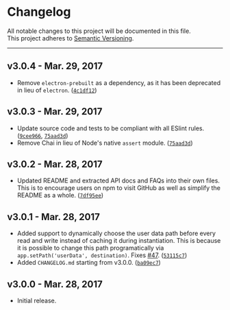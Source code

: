 Changelog		
=========		
All notable changes to this project will be documented in this file.		
This project adheres to [Semantic Versioning](http://semver.org/).		

***

v3.0.4 - Mar. 29, 2017
----------------------
* Remove `electron-prebuilt` as a dependency, as it has been deprecated in lieu of `electron`. ([`4c1df12`](https://github.com/nathanbuchar/electron-settings/commit/4c1df12a567192b4afe072f1178eea32a653e0c2))

v3.0.3 - Mar. 29, 2017
----------------------
* Update source code and tests to be compliant with all ESlint rules. ([`9cee966`](https://github.com/nathanbuchar/electron-settings/commit/9cee9667cce71a914d8d0b3e52227fc1c27cb4af), [`75aad3d`](https://github.com/nathanbuchar/electron-settings/commit/75aad3d9c61c15db9088542d8a20251d6e2f4e6b))
* Remove Chai in lieu of Node's native `assert` module. ([`75aad3d`](https://github.com/nathanbuchar/electron-settings/commit/75aad3d9c61c15db9088542d8a20251d6e2f4e6b))

v3.0.2 - Mar. 28, 2017
----------------------
* Updated README and extracted API docs and FAQs into their own files. This is to encourage users on npm to visit GitHub as well as simplify the README as a whole. ([`7df95ee`](https://github.com/nathanbuchar/electron-settings/commit/7df95ee830ae932cadf72878e7d701e2ceab13ff))

v3.0.1 - Mar. 28, 2017
----------------------		
* Added support to dynamically choose the user data path before every read and write instead of caching it during instantiation. This is because it is possible to change this path programatically via `app.setPath('userData', destination)`. Fixes [#47](https://github.com/nathanbuchar/electron-settings/issues/47). ([`53115c7`](https://github.com/nathanbuchar/electron-settings/commit/53115c797e2caa882f79d52a00b597a9666bf8e2))
* Added `CHANGELOG.md` starting from v3.0.0. ([`ba09ec7`](https://github.com/nathanbuchar/electron-settings/commit/ba09ec74a8a237f8c2840d5dc6ccc8aa5205458a))

v3.0.0 - Mar. 28, 2017
----------------------		
* Initial release.
